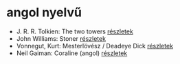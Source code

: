 # angol nyelvű

- J. R. R. Tolkien: The two towers [részletek](../_details/J.%20R.%20R.%20Tolkien.md#id_13)
- John Williams: Stoner [részletek](../_details/John%20Williams.md#id_1004)
- Vonnegut, Kurt: Mesterlövész / Deadeye Dick [részletek](../_details/Vonnegut%2C%20Kurt.md#id_1131)
- Neil Gaiman: Coraline (angol) [részletek](../_details/Neil%20Gaiman.md#id_1431)
